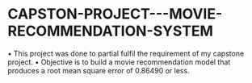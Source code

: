# CAPSTON-PROJECT---MOVIE-RECOMMENDATION-SYSTEM

•	This project was done to partial fulfil the requirement of my capstone project.
•	Objective is to build a movie recommendation model that produces a root mean square error of 0.86490 or less.
